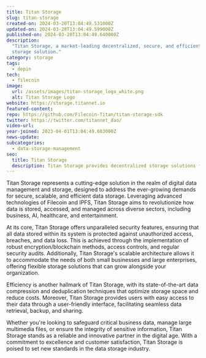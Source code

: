 ```yaml
---
title: Titan Storage
slug: titan-storage
created-on: 2024-03-20T13:04:49.531000Z
updated-on: 2024-03-20T13:04:49.599000Z
published-on: 2024-03-20T13:04:49.640000Z
description:
  "Titan Storage, a market-leading decentralized, secure, and efficient
  storage solution."
category: storage
tags:
  - depin
tech:
  - filecoin
image:
  url: /assets/images/titan-storage_logo_white.png
  alt: Titan Storage Logo
website: https://storage.titannet.io
featured-content:
repo: https://github.com/Filecoin-Titan/titan-storage-sdk
twitter: https://twitter.com/titannet_dao/
video-url:
year-joined: 2023-04-01T13:04:49.683000Z
news-update:
subcategories:
  - data-storage-management
seo:
  title: Titan Storage
  description: Titan Storage provides decentralized storage solutions for enterprises.
---
```


Titan Storage represents a cutting-edge solution in the realm of digital data management and storage, designed to address the ever-growing demands for secure, scalable, and efficient data storage. Leveraging advanced technologies of Filecoin and IPFS, Titan Storage aims to revolutionize how data is stored, accessed, and managed across diverse sectors, including business, AI, healthcare, and entertainment.

At its core, Titan Storage offers unparalleled security features, ensuring that all data stored within its system is protected against unauthorized access, breaches, and data loss. This is achieved through the implementation of robust encryption/blockchain methods, access controls, and regular security audits. Additionally, Titan Storage's scalable architecture allows it to accommodate the needs of both small businesses and large enterprises, offering flexible storage solutions that can grow alongside your organization.

Efficiency is another hallmark of Titan Storage, with its state-of-the-art data compression and deduplication techniques that optimize storage space and reduce costs. Moreover, Titan Storage provides users with easy access to their data through a user-friendly interface, facilitating seamless data retrieval, backup, and sharing.

Whether you're looking to safeguard critical business data, manage large multimedia files, or ensure the integrity of sensitive information, Titan Storage stands as a reliable and innovative partner in the digital age. With a commitment to excellence and customer satisfaction, Titan Storage is poised to set new standards in the data storage industry.

